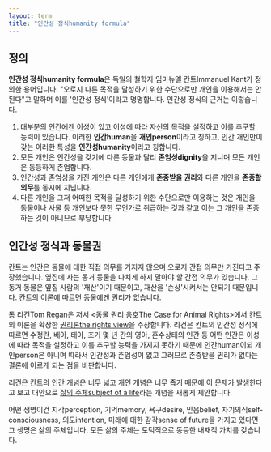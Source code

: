 ```yaml
---
layout: term
title: "인간성 정식humanity formula"
---
```

## 정의

**인간성 정식humanity formula**은 독일의 철학자 임마뉴엘 칸트Immanuel Kant가 정의한 용어입니다. "오로지 다른 목적을 달성하기 위한 수단으로만 개인을 이용해서는 안된다"고 말하며 이를 '인간성 정식'이라고 명명합니다. 인간성 정식의 근거는 이렇습니다.

1.  대부분의 인간에겐 이성이 있고 이성에 따라 자신의 목적을 설정하고 이를 추구할 능력이 있습니다. 이러한 **인간human**을 **개인person**이라고 칭하고, 인간 개인만이 갖는 이러한 특성을 **인간성humanity**이라고 칭합니다.
2.  모든 개인은 인간성을 갖기에 다른 동물과 달리 **존엄성dignity**을 지니며 모든 개인은 동등하게 존엄합니다.
3.  인간성과 존엄성을 가진 개인은 다른 개인에게 **존중받을 권리**와 다른 개인을 **존중할 의무**를 동시에 지닙니다.
4.  다른 개인을 그저 어떠한 목적을 달성하기 위한 수단으로만 이용하는 것은 개인을 동물이나 사물 등 개인보다 못한 무언가로 취급하는 것과 같고 이는 그 개인을 존중하는 것이 아니므로 부당합니다.

## 인간성 정식과 동물권

칸트는 인간은 동물에 대한 직접 의무를 가지지 않으며 오로지 간접 의무만 가진다고 주장했습니다. 옆집에 사는 동거 동물을 다치게 하지 말아야 할 간접 의무가 있습니다. 그 동거 동물은 옆집 사람의 '재산'이기 때문이고, 재산을 '손상'시켜서는 안되기 때문입니다. 칸트의 이론에 따르면 동물에겐 권리가 없습니다.

톰 리건Tom Regan은 저서 \<동물 권리 옹호The Case for Animal Rights\>에서 칸트의 이론을 확장한 [권리론the rights view](/terms/rights-view.html)을 주장합니다. 리건은 칸트의 인간성 정식에 따르면 수정란, 배아, 태아, 초기 몇 년 간의 영아, 혼수상태의 인간 등 어떤 인간은 이성에 따라 목적을 설정하고 이를 추구할 능력을 가지지 못하기 때문에 인간human이되 개인person은 아니며 따라서 인간성과 존엄성이 없고 그러므로 존중받을 권리가 없다는 결론에 이르게 되는 점을 비판합니다.

리건은 칸트의 인간 개념은 너무 넓고 개인 개념은 너무 좁기 때문에 이 문제가 발생한다고 보고 대안으로 [삶의 주체subject of a life](/terms/subject-of-a-life)라는 개념을 새롭게 제안합니다.

어떤 생명이건 지각perception, 기억memory, 욕구desire, 믿음belief, 자기의식self-consciousness, 의도intention, 미래에 대한 감각sense of future을 가지고 있다면 그 생명은 삶의 주체입니다. 모든 삶의 주체는 도덕적으로 동등한 내재적 가치를 갖습니다.
